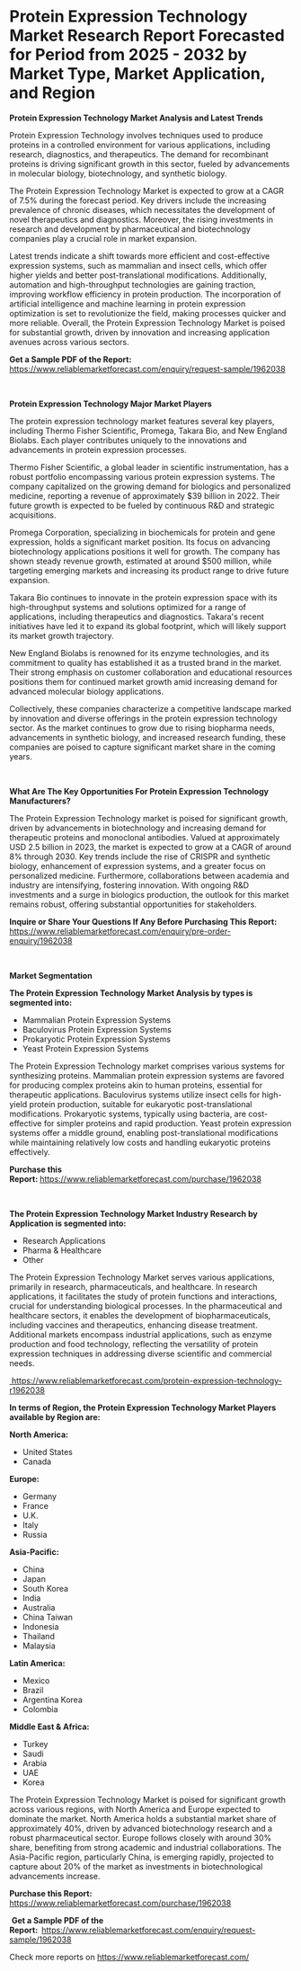 <p><h1>Protein Expression Technology Market Research Report Forecasted for Period from 2025 -  2032 by Market Type, Market Application, and Region</h1></p><p><strong>Protein Expression Technology Market Analysis and Latest Trends</strong></p>
<p><p>Protein Expression Technology involves techniques used to produce proteins in a controlled environment for various applications, including research, diagnostics, and therapeutics. The demand for recombinant proteins is driving significant growth in this sector, fueled by advancements in molecular biology, biotechnology, and synthetic biology. </p><p>The Protein Expression Technology Market is expected to grow at a CAGR of 7.5% during the forecast period. Key drivers include the increasing prevalence of chronic diseases, which necessitates the development of novel therapeutics and diagnostics. Moreover, the rising investments in research and development by pharmaceutical and biotechnology companies play a crucial role in market expansion. </p><p>Latest trends indicate a shift towards more efficient and cost-effective expression systems, such as mammalian and insect cells, which offer higher yields and better post-translational modifications. Additionally, automation and high-throughput technologies are gaining traction, improving workflow efficiency in protein production. The incorporation of artificial intelligence and machine learning in protein expression optimization is set to revolutionize the field, making processes quicker and more reliable. Overall, the Protein Expression Technology Market is poised for substantial growth, driven by innovation and increasing application avenues across various sectors.</p></p>
<p><strong>Get a Sample PDF of the Report:&nbsp;</strong> <a href="https://www.reliablemarketforecast.com/enquiry/request-sample/1962038?utm_campaign=2478&utm_medium=2&utm_source=Github&utm_content=ia&utm_term=03032025&utm_id=protein-expression-technology">https://www.reliablemarketforecast.com/enquiry/request-sample/1962038</a></p>
<p>&nbsp;</p>
<p><strong>Protein Expression Technology Major Market Players</strong></p>
<p><p>The protein expression technology market features several key players, including Thermo Fisher Scientific, Promega, Takara Bio, and New England Biolabs. Each player contributes uniquely to the innovations and advancements in protein expression processes.</p><p>Thermo Fisher Scientific, a global leader in scientific instrumentation, has a robust portfolio encompassing various protein expression systems. The company capitalized on the growing demand for biologics and personalized medicine, reporting a revenue of approximately $39 billion in 2022. Their future growth is expected to be fueled by continuous R&D and strategic acquisitions.</p><p>Promega Corporation, specializing in biochemicals for protein and gene expression, holds a significant market position. Its focus on advancing biotechnology applications positions it well for growth. The company has shown steady revenue growth, estimated at around $500 million, while targeting emerging markets and increasing its product range to drive future expansion.</p><p>Takara Bio continues to innovate in the protein expression space with its high-throughput systems and solutions optimized for a range of applications, including therapeutics and diagnostics. Takara's recent initiatives have led it to expand its global footprint, which will likely support its market growth trajectory.</p><p>New England Biolabs is renowned for its enzyme technologies, and its commitment to quality has established it as a trusted brand in the market. Their strong emphasis on customer collaboration and educational resources positions them for continued market growth amid increasing demand for advanced molecular biology applications.</p><p>Collectively, these companies characterize a competitive landscape marked by innovation and diverse offerings in the protein expression technology sector. As the market continues to grow due to rising biopharma needs, advancements in synthetic biology, and increased research funding, these companies are poised to capture significant market share in the coming years.</p></p>
<p>&nbsp;</p>
<p><strong>What Are The Key Opportunities For Protein Expression Technology Manufacturers?</strong></p>
<p><p>The Protein Expression Technology market is poised for significant growth, driven by advancements in biotechnology and increasing demand for therapeutic proteins and monoclonal antibodies. Valued at approximately USD 2.5 billion in 2023, the market is expected to grow at a CAGR of around 8% through 2030. Key trends include the rise of CRISPR and synthetic biology, enhancement of expression systems, and a greater focus on personalized medicine. Furthermore, collaborations between academia and industry are intensifying, fostering innovation. With ongoing R&D investments and a surge in biologics production, the outlook for this market remains robust, offering substantial opportunities for stakeholders.</p></p>
<p><strong>Inquire or Share Your Questions If Any Before Purchasing This Report:</strong> <a href="https://www.reliablemarketforecast.com/enquiry/pre-order-enquiry/1962038?utm_campaign=2478&utm_medium=2&utm_source=Github&utm_content=ia&utm_term=03032025&utm_id=protein-expression-technology">https://www.reliablemarketforecast.com/enquiry/pre-order-enquiry/1962038</a></p>
<p>&nbsp;</p>
<p><strong>Market Segmentation</strong></p>
<p><strong>The Protein Expression Technology Market Analysis by types is segmented into:</strong></p>
<p><ul><li>Mammalian Protein Expression Systems</li><li>Baculovirus Protein Expression Systems</li><li>Prokaryotic Protein Expression Systems</li><li>Yeast Protein Expression Systems</li></ul></p>
<p><p>The Protein Expression Technology market comprises various systems for synthesizing proteins. Mammalian protein expression systems are favored for producing complex proteins akin to human proteins, essential for therapeutic applications. Baculovirus systems utilize insect cells for high-yield protein production, suitable for eukaryotic post-translational modifications. Prokaryotic systems, typically using bacteria, are cost-effective for simpler proteins and rapid production. Yeast protein expression systems offer a middle ground, enabling post-translational modifications while maintaining relatively low costs and handling eukaryotic proteins effectively.</p></p>
<p><strong>Purchase this Report:&nbsp;</strong><a href="https://www.reliablemarketforecast.com/purchase/1962038?utm_campaign=2478&utm_medium=2&utm_source=Github&utm_content=ia&utm_term=03032025&utm_id=protein-expression-technology">https://www.reliablemarketforecast.com/purchase/1962038</a></p>
<p>&nbsp;</p>
<p><strong>The Protein Expression Technology Market Industry Research by Application is segmented into:</strong></p>
<p><ul><li>Research Applications</li><li>Pharma & Healthcare</li><li>Other</li></ul></p>
<p><p>The Protein Expression Technology Market serves various applications, primarily in research, pharmaceuticals, and healthcare. In research applications, it facilitates the study of protein functions and interactions, crucial for understanding biological processes. In the pharmaceutical and healthcare sectors, it enables the development of biopharmaceuticals, including vaccines and therapeutics, enhancing disease treatment. Additional markets encompass industrial applications, such as enzyme production and food technology, reflecting the versatility of protein expression techniques in addressing diverse scientific and commercial needs.</p></p>
<p><a href="https://www.reliablemarketforecast.com/protein-expression-technology-r1962038?utm_campaign=2478&utm_medium=2&utm_source=Github&utm_content=ia&utm_term=03032025&utm_id=protein-expression-technology">&nbsp;https://www.reliablemarketforecast.com/protein-expression-technology-r1962038</a></p>
<p><strong>In terms of Region, the Protein Expression Technology Market Players available by Region are:</strong></p>
<p>
    <p> <strong> North America: </strong>
        <ul>
            <li>United States</li>
            <li>Canada</li>
        </ul>
        </p> 
    <p> <strong> Europe: </strong>
        <ul>
            <li>Germany</li>
            <li>France</li>
            <li>U.K.</li>
            <li>Italy</li>
            <li>Russia</li>
        </ul>
        </p> 
    <p> <strong> Asia-Pacific: </strong>
        <ul>
            <li>China</li>
            <li>Japan</li>
            <li>South Korea</li>
            <li>India</li>
            <li>Australia</li>
            <li>China Taiwan</li>
            <li>Indonesia</li>
            <li>Thailand</li>
            <li>Malaysia</li>
        </ul>
        </p> 
    <p> <strong> Latin America: </strong>
        <ul>
            <li>Mexico</li>
            <li>Brazil</li>
            <li>Argentina Korea</li>
            <li>Colombia</li>
        </ul>
        </p> 
    <p> <strong> Middle East & Africa: </strong>
        <ul>
            <li>Turkey</li>
            <li>Saudi</li>
            <li>Arabia</li>
            <li>UAE</li>
            <li>Korea</li>
        </ul>
    </p>
    </p>
<p><p>The Protein Expression Technology Market is poised for significant growth across various regions, with North America and Europe expected to dominate the market. North America holds a substantial market share of approximately 40%, driven by advanced biotechnology research and a robust pharmaceutical sector. Europe follows closely with around 30% share, benefiting from strong academic and industrial collaborations. The Asia-Pacific region, particularly China, is emerging rapidly, projected to capture about 20% of the market as investments in biotechnological advancements increase.</p></p>
<p><strong>Purchase this Report: </strong><a href="https://www.reliablemarketforecast.com/purchase/1962038?utm_campaign=2478&utm_medium=2&utm_source=Github&utm_content=ia&utm_term=03032025&utm_id=protein-expression-technology">https://www.reliablemarketforecast.com/purchase/1962038</a></p>
<p>&nbsp;<strong>Get a Sample PDF of the Report:&nbsp;&nbsp;</strong><a href="https://www.reliablemarketforecast.com/enquiry/request-sample/1962038?utm_campaign=2478&utm_medium=2&utm_source=Github&utm_content=ia&utm_term=03032025&utm_id=protein-expression-technology">https://www.reliablemarketforecast.com/enquiry/request-sample/1962038</a></p>
<p><strong></strong></p>
<p>Check more reports on <a href="https://www.reliablemarketforecast.com/?utm_campaign=2478&utm_medium=2&utm_source=Github&utm_content=ia&utm_term=03032025&utm_id=protein-expression-technology">https://www.reliablemarketforecast.com/</a></p>